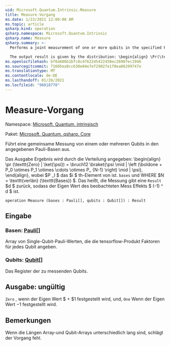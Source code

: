 ```yaml
---
uid: Microsoft.Quantum.Intrinsic.Measure
title: Measure-Vorgang
ms.date: 1/23/2021 12:00:00 AM
ms.topic: article
qsharp.kind: operation
qsharp.namespace: Microsoft.Quantum.Intrinsic
qsharp.name: Measure
qsharp.summary: >-
  Performs a joint measurement of one or more qubits in the specified Pauli bases.

  The output result is given by the distribution: \begin{align} \Pr(\texttt{Zero} | \ket{\psi}) = \frac12 \braket{ \psi \mid| \left( \boldone + P_0 \otimes P_1 \otimes \cdots \otimes P_{N-1} \right) \mid| \psi }, \end{align} where $P_i$ is the $i$th element of `bases`, and where $N = \texttt{Length}(\texttt{bases})$. That is, measurement returns a `Result` $d$ such that the eigenvalue of the observed measurement effect is $(-1)^d$.
ms.openlocfilehash: bf0a606b1bfc8c4762245422450ec26907ec1946
ms.sourcegitcommit: 71605ea9cc630e84e7ef29027e1f0ea06299747e
ms.translationtype: MT
ms.contentlocale: de-DE
ms.lasthandoff: 01/26/2021
ms.locfileid: "98818770"
---
```

# <a name="measure-operation"></a>Measure-Vorgang

Namespace: [Microsoft. Quantum. intrinsisch](xref:Microsoft.Quantum.Intrinsic)

Paket: [Microsoft. Quantum. qsharp. Core](https://nuget.org/packages/Microsoft.Quantum.QSharp.Core)


Führt eine gemeinsame Messung von einem oder mehreren Qubits in den angegebenen Pauli-Basen aus.

Das Ausgabe Ergebnis wird durch die Verteilung angegeben: \begin{align} \pr (\texttt{Zero} | \ket{\psi}) = \bruch12 \braket{\psi \mid | \left (\boldone + P_0 \otimes P_1 \otimes \cdots \otimes P_ {N-1} \right) \mid | \psi}, \end{align}, wobei $P _I $ das $i $ th-Element von ist. `bases` und WHERE $N = \texttt{verlän} (\texttt{Bases}) $.
Das heißt, die Messung gibt eine `Result` $d $ zurück, sodass der Eigen Wert des beobachteten Mess Effekts $ (-1) ^ d $ ist.

```qsharp
operation Measure (bases : Pauli[], qubits : Qubit[]) : Result
```


## <a name="input"></a>Eingabe

### <a name="bases--pauli"></a>Basen: [Pauli](xref:microsoft.quantum.lang-ref.pauli)[]

Array von Single-Qubit-Pauli-Werten, die die tensorflow-Produkt Faktoren für jedes Qubit angeben.


### <a name="qubits--qubit"></a>Qubits: [Qubit](xref:microsoft.quantum.lang-ref.qubit)[]

Das Register der zu messenden Qubits.



## <a name="output--__invalidresult__"></a>Ausgabe: __ungültig <Result>__

`Zero` , wenn der Eigen Wert $ + $1 festgestellt wird, und, `One` Wenn der Eigen Wert $-$1 festgestellt wird.

## <a name="remarks"></a>Bemerkungen

Wenn die Längen Array-und Qubit-Arrays unterschiedlich lang sind, schlägt der Vorgang fehl.
